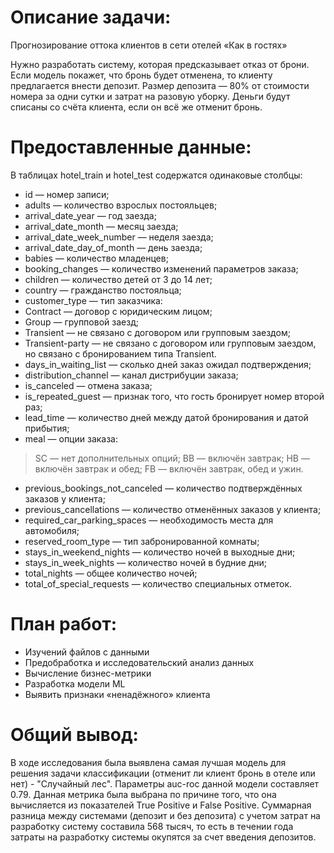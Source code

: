 # Описание задачи:
Прогнозирование оттока клиентов в сети отелей «Как в гостях»

Нужно разработать систему, которая предсказывает отказ от брони. Если модель покажет, что бронь будет отменена, то клиенту предлагается внести депозит. Размер депозита — 80% от стоимости номера за одни сутки и затрат на разовую уборку. Деньги будут списаны со счёта клиента, если он всё же отменит бронь.

# Предоставленные данные:
В таблицах hotel_train и hotel_test содержатся одинаковые столбцы:
-	id — номер записи;
-	adults — количество взрослых постояльцев;
-	arrival_date_year — год заезда;
-	arrival_date_month — месяц заезда;
-	arrival_date_week_number — неделя заезда;
-	arrival_date_day_of_month — день заезда;
-	babies — количество младенцев;
-	booking_changes — количество изменений параметров заказа;
-	children — количество детей от 3 до 14 лет;
-	country — гражданство постояльца;
-	customer_type — тип заказчика: 
-	Contract — договор с юридическим лицом;
-	Group — групповой заезд;
-	Transient — не связано с договором или групповым заездом;
-	Transient-party — не связано с договором или групповым заездом, но связано с бронированием типа Transient.
-	days_in_waiting_list — сколько дней заказ ожидал подтверждения;
-	distribution_channel — канал дистрибуции заказа;
-	is_canceled — отмена заказа;
-	is_repeated_guest — признак того, что гость бронирует номер второй раз;
-	lead_time — количество дней между датой бронирования и датой прибытия;
-	meal — опции заказа:
>	SC — нет дополнительных опций;
>	BB — включён завтрак;
>	HB — включён завтрак и обед;
>	FB — включён завтрак, обед и ужин.
-	previous_bookings_not_canceled — количество подтверждённых заказов у клиента;
-	previous_cancellations — количество отменённых заказов у клиента;
-	required_car_parking_spaces — необходимость места для автомобиля;
-	reserved_room_type — тип забронированной комнаты;
-	stays_in_weekend_nights — количество ночей в выходные дни;
-	stays_in_week_nights — количество ночей в будние дни;
-	total_nights — общее количество ночей;
-	total_of_special_requests — количество специальных отметок.

# План работ:
- Изучений файлов с данными
- Предобработка и исследовательский анализ данных
- Вычисление бизнес-метрики
- Разработка модели ML
- Выявить признаки «ненадёжного» клиента

# Общий вывод:
В ходе исследования была выявлена самая лучшая модель для решения задачи классификации (отменит ли клиент бронь в отеле или нет) - "Случайный лес". Параметры auc-roc данной модели составляет 0.79. Данная метрика была выбрана по причине того, что она вычисляется из показателей True Positive и False Positive.
Суммарная разница между системами (депозит и без депозита) с учетом затрат на разработку систему составила 568 тысяч, то есть в течении года затраты на разработку системы окупятся за счет введения депозитов.
